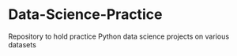 # Data-Science-Practice
Repository to hold practice Python data science projects on various datasets
